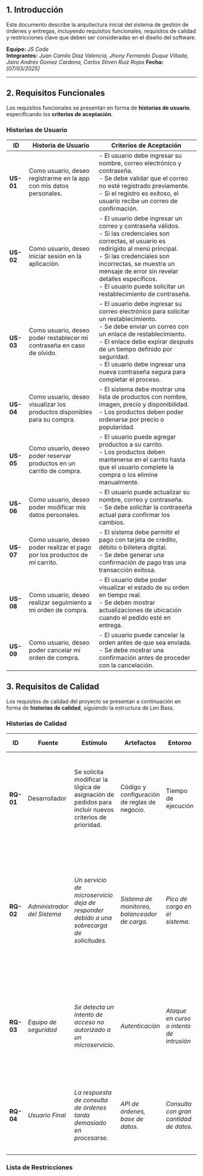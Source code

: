 ## 1. Introducción  
Este documento describe la arquitectura inicial del sistema de gestión de órdenes y entregas, incluyendo requisitos funcionales, requisitos de calidad y restricciones clave que deben ser consideradas en el diseño del software.

**Equipo:** _JS Code_  
**Integrantes:** _Juan Camilo Diaz Valencia, Jhony Fernando Duque Villada, Jairo Andrés Gomez Cardona, Carlos Stiven Ruiz Rojas_
**Fecha:** _[07/03/2025]_  

---
## 2. Requisitos Funcionales  
Los requisitos funcionales se presentan en forma de **historias de usuario**, especificando los **criterios de aceptación**.

### **Historias de Usuario**

| **ID**    | **Historia de Usuario**                                                                                                           | **Criterios de Aceptación** |
| --------- | --------------------------------------------------------------------------------------------------------------------------------- | -------------------------- |
| **US-01** | Como usuario, deseo registrarme en la app con mis datos personales. | - El usuario debe ingresar su nombre, correo electrónico y contraseña.<br>- Se debe validar que el correo no esté registrado previamente.<br>- Si el registro es exitoso, el usuario recibe un correo de confirmación. |
| **US-02** | Como usuario, deseo iniciar sesión en la aplicación. | - El usuario debe ingresar un correo y contraseña válidos.<br>- Si las credenciales son correctas, el usuario es redirigido al menú principal.<br>- Si las credenciales son incorrectas, se muestra un mensaje de error sin revelar detalles específicos.<br>- El usuario puede solicitar un restablecimiento de contraseña. |
| **US-03** | Como usuario, deseo poder restablecer mi contraseña en caso de olvido. | - El usuario debe ingresar su correo electrónico para solicitar un restablecimiento.<br>- Se debe enviar un correo con un enlace de restablecimiento.<br>- El enlace debe expirar después de un tiempo definido por seguridad.<br>- El usuario debe ingresar una nueva contraseña segura para completar el proceso. |
| **US-04** | Como usuario, deseo visualizar los productos disponibles para su compra. | - El sistema debe mostrar una lista de productos con nombre, imagen, precio y disponibilidad.<br>- Los productos deben poder ordenarse por precio o popularidad. |
| **US-05** | Como usuario, deseo poder reservar productos en un carrito de compra. | - El usuario puede agregar productos a su carrito.<br>- Los productos deben mantenerse en el carrito hasta que el usuario complete la compra o los elimine manualmente. |
| **US-06** | Como usuario, deseo poder modificar mis datos personales. | - El usuario puede actualizar su nombre, correo y contraseña.<br>- Se debe solicitar la contraseña actual para confirmar los cambios. |
| **US-07** | Como usuario, deseo poder realizar el pago por los productos de mi carrito. | - El sistema debe permitir el pago con tarjeta de crédito, débito o billetera digital.<br>- Se debe generar una confirmación de pago tras una transacción exitosa. |
| **US-08** | Como usuario, deseo realizar seguimiento a mi orden de compra. | - El usuario debe poder visualizar el estado de su orden en tiempo real.<br>- Se deben mostrar actualizaciones de ubicación cuando el pedido esté en entrega. |
| **US-09** | Como usuario, deseo poder cancelar mi orden de compra. | - El usuario puede cancelar la orden antes de que sea enviada.<br>- Se debe mostrar una confirmación antes de proceder con la cancelación. |

## 3. Requisitos de Calidad  
Los requisitos de calidad del proyecto se presentan a continuación en forma de **historias de calidad**, siguiendo la estructura de Len Bass.

### **Historias de Calidad**
| **ID**   | **Fuente** | **Estímulo** | **Artefactos** | **Entorno** | **Respuesta** | **Medida de Respuesta** |
|----------|-----------|-------------|---------------|------------|-------------|-----------------|
| **RQ-01** | Desarrollador | Se solicita modificar la lógica de asignación de pedidos para incluir nuevos criterios de prioridad. | Código y configuración de reglas de negocio. | Tiempo de ejecución | Se debe modificar, probar y desplegar la nueva lógica de asignación. | El esfuerzo requerido no debe superar 2 horas de trabajo y no deben generarse más de 2 defectos nuevos. |
| **RQ-02** | _Administrador del Sistema_ | _Un servicio de microservicio deja de responder debido a una sobrecarga de solicitudes._ | _Sistema de monitoreo, balanceador de carga._ | _Pico de carga en el sistema._ | _Se debe escalar automáticamente la cantidad de instancias del microservicio afectado._ | _La latencia del servicio no debe superar los 500ms en el 95% de las solicitudes y el sistema debe escalar en menos de 5 segundos_ |
| **RQ-03** | _Equipo de seguridad_ | _Se detecta un intento de acceso no autorizado a un microservicio._ | _Autenticación_ | _Ataque en curso o intento de intrusión_ | _Se debe registrar el intento, bloquear la IP y notificar al equipo de seguridad._ | _El intento de acceso debe registrarse en menos de 5 segundos, la IP debe ser bloqueada en menos de 10 segundos._ |
| **RQ-04** | _Usuario Final_ | _La respuesta de consulta de órdenes tarda demasiado en procesarse._ | _API de órdenes, base de datos._ | _Consulta con gran cantidad de datos._ | _Se debe optimizar la consulta._ | _El tiempo de respuesta no debe superar los 300 ms en el 95% de las consultas._ |

### **Lista de Restricciones**